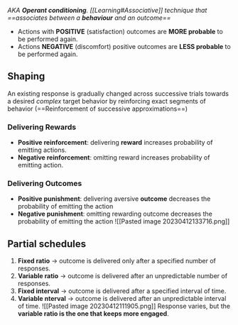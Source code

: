 _AKA **Operant conditioning**. 
[[Learning#Associative]] technique that ==associates between a **behaviour** and an outcome==_

- Actions with **POSITIVE** (satisfaction) outcomes are **MORE probable** to be performed again.
- Actions **NEGATIVE** (discomfort) positive outcomes are **LESS probable** to be performed again.
## Shaping
An existing response is gradually changed across successive trials towards a desired _complex_ target behavior by reinforcing exact segments of behavior (==Reinforcement of successive approximations==)

### Delivering Rewards
- **Positive reinforcement**: delivering **reward** increases probability of emitting actions.
- **Negative reinforcement**: omitting reward increases probability of emitting action.
### Delivering Outcomes
- **Positive punishment**: delivering aversive **outcome** decreases the probability of emitting the action
- **Negative punishment**: omitting rewarding outcome decreases the probability of emitting the action
![[Pasted image 20230412133716.png]]
## Partial schedules
1. **Fixed ratio** -> outcome is delivered only after a specified number of responses.
2. **Variable ratio** -> outcome is delivered after an unpredictable number of responses.
3. **Fixed interval** -> outcome is delivered after a specified interval of time.
4. **Variable nterval** -> outcome is delivered after an unpredictable  interval of time.
![[Pasted image 20230412111905.png]]
Response varies, but the **variable ratio is the one that keeps more engaged**.